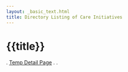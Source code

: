 ```yaml
---
layout: _basic_text.html
title: Directory Listing of Care Initiatives
---
```


# {{title}}

. <a href="/detail_temp/">Temp Detail Page</a>
.
.